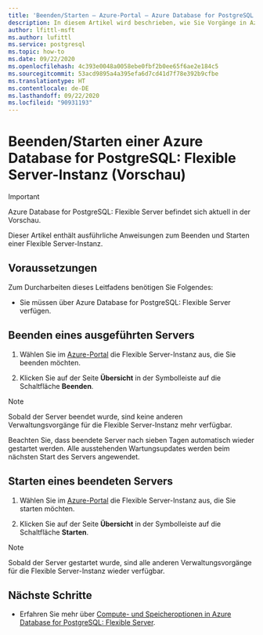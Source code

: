 ```yaml
---
title: 'Beenden/Starten – Azure-Portal – Azure Database for PostgreSQL: Flexible Server'
description: In diesem Artikel wird beschrieben, wie Sie Vorgänge in Azure Database for PostgreSQL im Azure-Portal beenden/starten.
author: lfittl-msft
ms.author: lufittl
ms.service: postgresql
ms.topic: how-to
ms.date: 09/22/2020
ms.openlocfilehash: 4c393e0048a0058ebe0fbf2b0ee65f6ae2e184c5
ms.sourcegitcommit: 53acd9895a4a395efa6d7cd41d7f78e392b9cfbe
ms.translationtype: HT
ms.contentlocale: de-DE
ms.lasthandoff: 09/22/2020
ms.locfileid: "90931193"
---
```

# <a name="stopstart-an-azure-database-for-postgresql---flexible-server-preview"></a>Beenden/Starten einer Azure Database for PostgreSQL: Flexible Server-Instanz (Vorschau)

> [!IMPORTANT]
> Azure Database for PostgreSQL: Flexible Server befindet sich aktuell in der Vorschau.

Dieser Artikel enthält ausführliche Anweisungen zum Beenden und Starten einer Flexible Server-Instanz.

## <a name="pre-requisites"></a>Voraussetzungen

Zum Durcharbeiten dieses Leitfadens benötigen Sie Folgendes:

-   Sie müssen über Azure Database for PostgreSQL: Flexible Server verfügen.

## <a name="stop-a-running-server"></a>Beenden eines ausgeführten Servers

1.  Wählen Sie im [Azure-Portal](https://portal.azure.com/) die Flexible Server-Instanz aus, die Sie beenden möchten.

2.  Klicken Sie auf der Seite **Übersicht** in der Symbolleiste auf die Schaltfläche **Beenden**.

> [!NOTE]
> Sobald der Server beendet wurde, sind keine anderen Verwaltungsvorgänge für die Flexible Server-Instanz mehr verfügbar.

Beachten Sie, dass beendete Server nach sieben Tagen automatisch wieder gestartet werden. Alle ausstehenden Wartungsupdates werden beim nächsten Start des Servers angewendet.

## <a name="start-a-stopped-server"></a>Starten eines beendeten Servers

1.  Wählen Sie im [Azure-Portal](https://portal.azure.com/) die Flexible Server-Instanz aus, die Sie starten möchten.

2.  Klicken Sie auf der Seite **Übersicht** in der Symbolleiste auf die Schaltfläche **Starten**.

> [!NOTE]
> Sobald der Server gestartet wurde, sind alle anderen Verwaltungsvorgänge für die Flexible Server-Instanz wieder verfügbar.

## <a name="next-steps"></a>Nächste Schritte

- Erfahren Sie mehr über [Compute- und Speicheroptionen in Azure Database for PostgreSQL: Flexible Server](./concepts-compute-storage.md).
